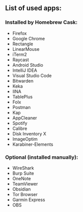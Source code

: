 ## List of used apps:

### Installed by Homebrew Cask:

* Firefox
* Google Chrome
* Rectangle
* LinearMouse
* iTerm2
* Raycast
* Android Studio
* IntelliJ IDEA
* Visual Studio Code
* Bitwarden
* Keka
* IINA
* TablePlus
* Folx
* Postman
* Kap
* AppCleaner
* Spotify
* Calibre
* Disk Inventory X
* ImageOptim
* Karabiner-Elements

### Optional (installed manually):

* WireShark
* Burp Suite
* OneNote
* TeamViewer
* Obsidian
* Tor Browser
* Garmin Express
* OBS